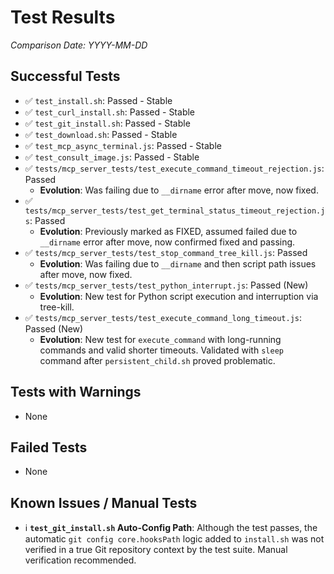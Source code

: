 # Test Results

*Comparison Date: YYYY-MM-DD*

## Successful Tests
- ✅ `test_install.sh`: Passed - Stable
- ✅ `test_curl_install.sh`: Passed - Stable
- ✅ `test_git_install.sh`: Passed - Stable
- ✅ `test_download.sh`: Passed - Stable
- ✅ `test_mcp_async_terminal.js`: Passed - Stable
- ✅ `test_consult_image.js`: Passed - Stable
- ✅ `tests/mcp_server_tests/test_execute_command_timeout_rejection.js`: Passed
  - **Evolution**: Was failing due to `__dirname` error after move, now fixed.
- ✅ `tests/mcp_server_tests/test_get_terminal_status_timeout_rejection.js`: Passed
  - **Evolution**: Previously marked as FIXED, assumed failed due to `__dirname` error after move, now confirmed fixed and passing.
- ✅ `tests/mcp_server_tests/test_stop_command_tree_kill.js`: Passed
  - **Evolution**: Was failing due to `__dirname` and then script path issues after move, now fixed.
- ✅ `tests/mcp_server_tests/test_python_interrupt.js`: Passed (New)
  - **Evolution**: New test for Python script execution and interruption via tree-kill.
- ✅ `tests/mcp_server_tests/test_execute_command_long_timeout.js`: Passed (New)
  - **Evolution**: New test for `execute_command` with long-running commands and valid shorter timeouts. Validated with `sleep` command after `persistent_child.sh` proved problematic.

## Tests with Warnings
- None

## Failed Tests
- None

## Known Issues / Manual Tests
- ℹ️ **`test_git_install.sh` Auto-Config Path**: Although the test passes, the automatic `git config core.hooksPath` logic added to `install.sh` was not verified in a true Git repository context by the test suite. Manual verification recommended.